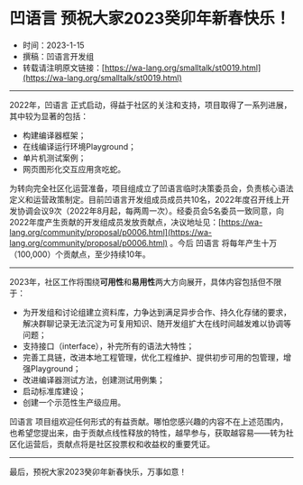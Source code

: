 # 凹语言 预祝大家2023癸卯年新春快乐！

- 时间：2023-1-15
- 撰稿：凹语言开发组
- 转载请注明原文链接：[https://wa-lang.org/smalltalk/st0019.html](https://wa-lang.org/smalltalk/st0019.html)

---

2022年，凹语言 正式启动，得益于社区的关注和支持，项目取得了一系列进展，其中较为显著的包括：

- 构建编译器框架；
- 在线编译运行环境Playground；
- 单片机测试案例；
- 网页图形化交互应用贪吃蛇。

为转向完全社区化运营准备，项目组成立了凹语言临时决策委员会，负责核心语法定义和运营政策制定。目前凹语言开发组成员成员共10名，2022年度召开线上开发协调会议9次（2022年8月起，每两周一次）。经委员会5名委员一致同意，向2022年度产生贡献的开发组成员发放贡献点，决议地址见：[https://wa-lang.org/community/proposal/p0006.html](https://wa-lang.org/community/proposal/p0006.html) 。今后 凹语言 将每年产生十万（100,000）个贡献点，至少持续10年。

---

2023年，社区工作将围绕**可用性**和**易用性**两大方向展开，具体内容包括但不限于：

- 为开发组和讨论组建立资料库，力争达到满足异步合作、持久化存储的要求，解决群聊记录无法沉淀为可复用知识、随开发组扩大在线时间越发难以协调等问题；
- 支持接口（interface），补完所有的语法大特性；
- 完善工具链，改进本地工程管理，优化工程维护、提供初步可用的包管理，增强Playground；
- 改进编译器测试方法，创建测试用例集；
- 启动标准库建设；
- 创建一个示范性生产级应用。

凹语言 项目组欢迎任何形式的有益贡献。哪怕您感兴趣的内容不在上述范围内，也希望您提出来，由于贡献点线性释放的特性，越早参与，获取越容易——转为社区化运营后，贡献点将是社区投票权和收益权的重要凭证。

---

最后，预祝大家2023癸卯年新春快乐，万事如意！